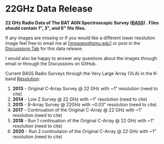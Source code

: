 # 22GHz Data Release 
**22 GHz Radio Data of The BAT AGN Spectroscopic Survey ([BASS](https://www.bass-survey.com/)) . Files should contain 1", 3", and 6" fits files.**

If any images are missing or if you would like a different lower resolution image feel free to email me at [mmagno@smu.edu] or post in the [Discussions Tab](https://github.com/maconmagno/22GHz/discussions) for this data release. 

I would also be happy to answer any questions about the images through email or through the Discussions on GitHub. 

Current BASS Radio Surveys through the Very Large Array (VLA) in the K-band [Resolution](https://science.nrao.edu/facilities/vla/docs/manuals/oss/performance/resolution): 
  1. **2013** - Original C-Array Survey @ 22 GHz with ~1" resolution                    (need to cite)
  2. **2014** - Low Z Survey @ 22 GHz with ~1" resolution                               (need to cite)
  3. **2015** - B-Array Survey @ 22GHz with ~0.03" resolution                           (need to cite)
  4. **2017** - Continuation of the Original C-Array @ 22 GHz with ~1" resolution       (need to cite)
  5. **2018** - Run 1 continuation of the Original C-Array @ 22 GHz with ~1" resolution (need to cite)
  6. **2020** - Run 2 continutaion of the Original C-Array @ 22 GHz with ~1" resolution (need to cite)
